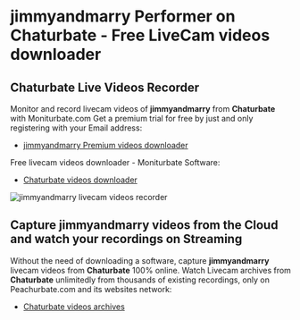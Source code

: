 # jimmyandmarry Performer on Chaturbate - Free LiveCam videos downloader

## Chaturbate Live Videos Recorder

Monitor and record livecam videos of **jimmyandmarry** from **Chaturbate** with Moniturbate.com
Get a premium trial for free by just and only registering with your Email address:
* [jimmyandmarry Premium videos downloader](https://moniturbate.com/request-demo-licence-key.html)

Free livecam videos downloader - Moniturbate Software:
* [Chaturbate videos downloader](https://moniturbate.com/moniturbate-download-software.html)

![jimmyandmarry livecam videos recorder](https://peachurnet.com/templates/moniturbate-software.png)


## Capture jimmyandmarry videos from the Cloud and watch your recordings on Streaming

Without the need of downloading a software, capture **jimmyandmarry** livecam videos from **Chaturbate** 100% online.
Watch Livecam archives from **Chaturbate** unlimitedly from thousands of existing recordings, only on Peachurbate.com and its websites network:
* [Chaturbate videos archives](https://peachurnet.com/)